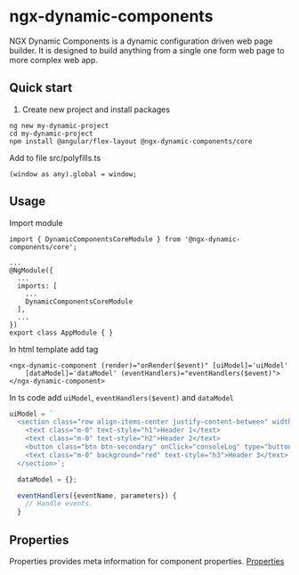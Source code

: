 # ngx-dynamic-components

NGX Dynamic Components is a dynamic configuration driven web page builder. It is designed to build anything from a single one form web page to more complex web app. 

## Quick start

1. Create new project and install packages

```
ng new my-dynamic-project
cd my-dynamic-project
npm install @angular/flex-layout @ngx-dynamic-components/core
```

Add to file src/polyfills.ts
```
(window as any).global = window;
```

## Usage

Import module
```
import { DynamicComponentsCoreModule } from '@ngx-dynamic-components/core';

...
@NgModule({
  ...
  imports: [
    ...
    DynamicComponentsCoreModule
  ],
  ...
})
export class AppModule { }
```

In html template add tag
```
<ngx-dynamic-component (render)="onRender($event)" [uiModel]='uiModel'
    [dataModel]='dataModel' (eventHandlers)="eventHandlers($event)"></ngx-dynamic-component>
```

In ts code add `uiModel`, `eventHandlers($event)` and `dataModel`

```js
uiModel = `
  <section class="row align-items-center justify-content-between" width="100%" height="100%" margin="8px" background="white">
    <text class="m-0" text-style="h1">Header 1</text>
    <text class="m-0" text-style="h2">Header 2</text>
    <button class="btn btn-secondary" onСlick="consoleLog" type="button">Click</button>
    <text class="m-0" background="red" text-style="h3">Header 3</text>
  </section>`;

  dataModel = {};

  eventHandlers({eventName, parameters}) {
    // Handle events.
  }
  ```

## Properties

Properties provides meta information for component properties.
[Properties](src/lib/properties/README.md)
